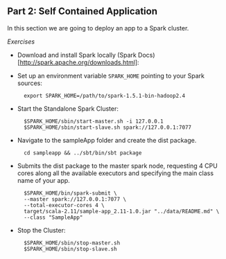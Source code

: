 ## Part 2: Self Contained Application

In this section we are going to deploy an app to a Spark cluster.

*Exercises*

* Download and install Spark locally (Spark Docs)[http://spark.apache.org/downloads.html]:

* Set up an environment variable `SPARK_HOME` pointing to your Spark sources:

		export SPARK_HOME=/path/to/spark-1.5.1-bin-hadoop2.4

* Start the Standalone Spark Cluster:

		$SPARK_HOME/sbin/start-master.sh -i 127.0.0.1
		$SPARK_HOME/sbin/start-slave.sh spark://127.0.0.1:7077

* Navigate to the sampleApp folder and create the dist package.

    	cd sampleapp && ../sbt/bin/sbt package

* Submits the dist package to the master spark node, requesting 4 CPU cores along all the available executors and specifying the main class name of your app.

    	$SPARK_HOME/bin/spark-submit \
    	--master spark://127.0.0.1:7077 \
    	--total-executor-cores 4 \
    	target/scala-2.11/sample-app_2.11-1.0.jar "../data/README.md" \
    	--class "SampleApp"

* Stop the Cluster:

    	$SPARK_HOME/sbin/stop-master.sh
		$SPARK_HOME/sbin/stop-slave.sh